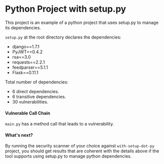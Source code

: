 # Python Project with setup.py

This project is an example of a python project that uses setup.py to manage its dependencies.

`setup.py` at the root directory declares the dependencies:
- django==1.7.1
- PyJWT==0.4.2
- rsa==3.0
- requests==2.2.1
- feedparser==5.1.1
- Flask==0.11.1

Total number of dependencies:
- 6 direct dependencies.
- 6 transitive dependencies.
- 30 vulnerabilities.

#### Vulnerable Call Chain
`main.py` has a method call that leads to a vulnerability.

#### What's next?
By running the security scanner of your choice against `with-setup-dot-py` project, you should get results that are coherent with the details above if the tool supports using setup.py to manage python dependencies.
